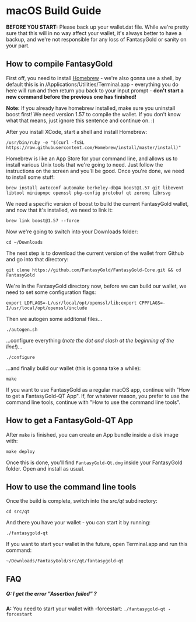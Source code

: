 # macOS Build Guide

**BEFORE YOU START:** Please back up your wallet.dat file. While we're pretty sure that this will in no way affect your wallet, it's always better to have a backup, and we're not responsible for any loss of FantasyGold or sanity on your part.

## How to compile FantasyGold

First off, you need to install [Homebrew](https://brew.sh/index_de.html) - we're also gonna use a shell, by default this is in /Applications/Utilities/Terminal.app - everything you do here will run and then return you back to your input prompt - **don't start a new command before the previous one has finished!**

**Note:** If you already have homebrew installed, make sure you uninstall boost first! We need version 1.57 to compile the wallet. If you don't know what that means, just ignore this sentence and continue on. :)

After you install XCode, start a shell and install Homebrew:

```/usr/bin/ruby -e "$(curl -fsSL https://raw.githubusercontent.com/Homebrew/install/master/install)"```

Homebrew is like an App Store for your command line, and allows us to install various Unix tools that we're going to need. Just follow the instructions on the screen and you'll be good. Once you're done, we need to install some stuff:

```brew install autoconf automake berkeley-db@4 boost@1.57 git libevent libtool miniupnpc openssl pkg-config protobuf qt zeromq librsvg```

We need a specific version of boost to build the current FantasyGold wallet, and now that it's installed, we need to link it:

```brew link boost@1.57 --force```

Now we're going to switch into your Downloads folder:

```cd ~/Downloads```

The next step is to download the current version of the wallet from Github and go into that directory:

```git clone https://github.com/FantasyGold/FantasyGold-Core.git && cd FantasyGold```

We're in the FantasyGold directory now, before we can build our wallet, we need to set some configuration flags:

```export LDFLAGS=-L/usr/local/opt/openssl/lib;export CPPFLAGS=-I/usr/local/opt/openssl/include```

Then we autogen some additonal files...

```./autogen.sh```

...configure everything (*note the dot and slash at the beginning of the line!*)...

```./configure```

...and finally build our wallet (this is gonna take a while):

```make```

If you want to use FantasyGold as a regular macOS app, continue with "How to get a FantasyGold-QT App". If, for whatever reason, you prefer to use the command line tools, continue with "How to use the command line tools".

## How to get a FantasyGold-QT App

After `make` is finished, you can create an App bundle inside a disk image with:

```make deploy```

Once this is done, you'll find `FantasyGold-Qt.dmg` inside your FantasyGold folder. Open and install as usual.

## How to use the command line tools

Once the build is complete, switch into the *src/qt* subdirectory:

```cd src/qt```

And there you have your wallet - you can start it by running:

```./fantasygold-qt```

If you want to start your wallet in the future, open Terminal.app and run this command:

```~/Downloads/FantasyGold/src/qt/fantasygold-qt```

## FAQ

##### **Q:** I get the error "Assertion failed" ?

**A:** You need to start your wallet with -forcestart: `./fantasygold-qt -forcestart`
